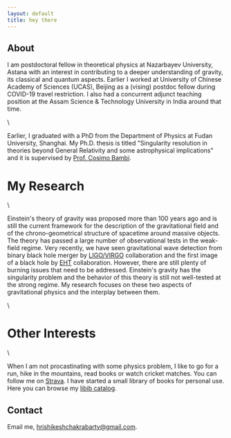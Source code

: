 ```yaml
---
layout: default
title: hey there
---
```


## About

I am postdoctoral fellow in theoretical physics at Nazarbayev University,
Astana with an interest in contributing to a deeper understanding of gravity,
its classical and quantum aspects. Earlier I worked at University of
Chinese Academy of Sciences (UCAS), Beijing as a (vising) postdoc fellow
during COVID-19 travel restriction. I also had a concurrent adjunct teaching
position at the Assam Science & Technology University in India around that time.

\\

Earlier, I graduated with a PhD from the Department of Physics at Fudan University, Shanghai.
My Ph.D. thesis is titled "Singularity resolution in theories beyond General Relativity
and some astrophysical implications" and it is supervised
by [Prof. Cosimo Bambi](http://www.physics.fudan.edu.cn/tps/people/bambi/Site/Home.html).


My Research
======

\\


Einstein's theory of gravity was proposed more than 100 years
ago and is still the current framework for the description of
the gravitational field and of the chrono-geometrical structure of
spacetime around massive objects. The theory has passed a large number
of observational tests in the weak-field regime. Very recently, we have
seen gravitational wave detection from binary black hole merger
by [LIGO/VIRGO](https://www.ligo.org/) collaboration and
the first image of a black hole by [EHT](https://eventhorizontelescope.org/)
collaboration. However, there are still plenty of burning issues that need to be addressed.
Einstein's gravity has the singularity problem and the behavior of this theory is
still not well-tested at the strong regime. My research focuses on these two aspects
of gravitational physics and the interplay between them.

\\


Other Interests
========

\\


When I am not procastinating with some physics problem,
I like to go for a run, hike in the mountains, read books or
watch cricket matches. You can follow me on [Strava](https://www.strava.com/athletes/62170179).
 I have started a small library of books for personal use.
  Here you can browse my [libib catalog](https://hrishikesh.libib.com/).


## Contact
Email me, [hrishikeshchakrabarty@gmail.com](mailto:hrishikeshchakrabarty@gmail.com).
